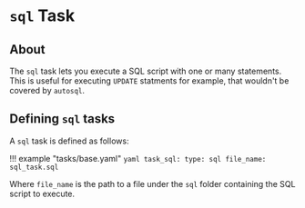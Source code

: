# `sql` Task

## About

The `sql` task lets you execute a SQL script with one or many statements. This is useful for
executing `UPDATE` statments for example, that wouldn't be covered by `autosql`.

## Defining `sql` tasks

A `sql` task is defined as follows:

!!! example "tasks/base.yaml"
    ```yaml
    task_sql:
      type: sql
      file_name: sql_task.sql
    ```

Where `file_name` is the path to a file under the `sql` folder containing the
SQL script to execute.
